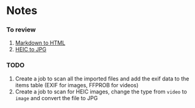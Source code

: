 # Notes

### To review

1. [Markdown to HTML](https://laravel-news.com/laravel-markdown-to-html-macro)
2. [HEIC to JPG](https://blog.genijaho.dev/how-to-add-support-for-heic-images-with-imagemagick-in-php)

### TODO
1. Create a job to scan all the imported files and add the exif data to the items table (EXIF for images, FFPROB for videos)
2. Create a job to scan for HEIC images, change the type from `video` to `image` and convert the file to JPG
